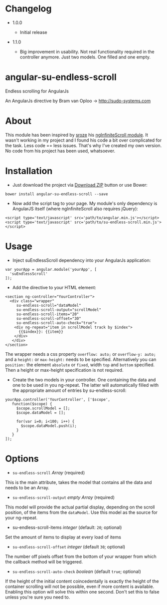 # Changelog
- 1.0.0
  * Initial release

- 1.1.0
  * Big improvement in usability. Not real functionality required in the controller anymore. Just two models. One filled and one empty.



# angular-su-endless-scroll
Endless scrolling for AngularJs

An AngularJs directive by Bram van Oploo -> http://sudo-systems.com

# About
This module has been inspired by [sroze](https://github.com/sroze) his [ngInfiniteScroll module](http://sroze.github.com/ngInfiniteScroll/). It wasn't working in my project and I found his code a bit over complicated for the task. Less code == less issues. 
That's why I've created my own version. No code from his project has been used, whatsoever.

# Installation
- Just download the project via [Download ZIP](https://github.com/Bram77/su-endless-scroll/archive/master.zip) button or use Bower:
 ```
 bower install angular-su-endless-scroll --save
 ```

- Now add the script tag to your page. My module's only dependency is AngularJS itself (where ngInfiniteScroll also requires jQuery):
 ```
 <script type='text/javascript' src='path/to/angular.min.js'></script>
 <script type='text/javascript' src='path/to/su-endless-scroll.min.js'></script>
 ```

# Usage
- Inject suEndlessScroll dependency into your AngularJs application:
 ```
 var yourApp = angular.module('yourApp', [
   'suEndlessScroll'
 ]);
 ```

- Add the directive to your HTML element:
 ```
 <section ng-controller="YourController">
   <div class="wrapper" 
      su-endless-scroll="dataModel"
      su-endless-scroll-output="scrollModel"
      su-endless-scroll-items="20"
      su-endless-scroll-offset="30" 
      su-endless-scroll-auto-check="true">
     <div ng-repeat="item in scrollModel track by $index">
       {{$index}}: {{item}}
     </div>
    </div>
 </section>
 ```
 The wrapper needs a css property `overflow: auto;` or `overflow-y: auto;` and a `height:` or `max-height:` needs to be specified. 
Alternatively you can `position:` the element `absolute` or `fixed`, width `top` and `bottom` specified. Then a height or max-height specification is not required.
 
- Create the two models in your controller. One containing the data and one to be used in you ng-repeat. The latter will automatically filled with the appropriate amount of entries by su-endless-scroll:
 ```
 yourApp.controller('YourController', ['$scope', 
    function($scope) {
      $scope.scrollModel = [];
      $scope.dataModel = [];

      for(var i=0; i<100; i++) {
        $scope.dataModel.push(i);
      }
    }
]);
 ```

# Options
- `su-endless-scroll` *Array* (required)

 This is the main attribute, takes the model that contains all the data and needs to be an Array.

- `su-endless-scroll-output` *empty Array* (required)

 This model will provide the actual partial display, depending on the scroll position, of the items from the `dataModel`. Use this model as the source for your ng-repeat.

- su-endless-scroll-items *integer* (default: `20`; optional)

 Set the amount of items to display at every load of items

- `su-endless-scroll-offset` *integer* (default `30`; optional)

 The number off pixels offset from the bottom of your wrapper from which the callback method will be triggered.

- `su-endless-scroll-auto-check` *boolean* (default `true`; optional)

 If the height of the initial content coincedentally is exactly the height of the container scrolling will not be possible, 
even if more content is available. Enabling this option will solve this within one second. Don't set this to false unless you're sure you need to.
